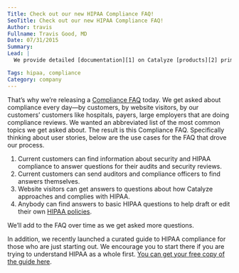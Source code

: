 ```yaml
---
Title: Check out our new HIPAA Compliance FAQ!
SeoTitle: Check out our new HIPAA Compliance FAQ!
Author: travis
Fullname: Travis Good, MD
Date: 07/31/2015
Summary: 
Lead: |
  We provide detailed [documentation][1] on Catalyze [products][2] primarily to help companies and individuals understand what we offer in order to better inform buying decision—how we’re different, what is the value, how to use Catalyze, and so on. It also helps them find answers to questions independently, removing us as a bottleneck. (We’re always happy to answer questions but we know how useful it is to be able to search and find the answer yourself.) While not a dedicated product itself, HIPAA [compliance][3] is a foundational aspect of all of our products and our organization; our [PaaS][4], [BaaS][5], and [DaaS][6] all run on top of HIPAA compliant and HITRUST CSF Certified infrastructure.

Tags: hipaa, compliance
Category: company
---
```


That’s why we’re releasing a [Compliance FAQ][7] today. We get asked about compliance every day—by customers, by website visitors, by our customers’ customers like hospitals, payers, large employers that are doing compliance reviews. We wanted an abbreviated list of the most common topics we get asked about. The result is this Compliance FAQ. Specifically thinking about user stories, below are the use cases for the FAQ that drove our process.

1. Current customers can find information about security and HIPAA compliance to answer questions for their audits and security reviews.
2. Current customers can send auditors and compliance officers to find answers themselves.
3. Website visitors can get answers to questions about how Catalyze approaches and complies with HIPAA.
4. Anybody can find answers to basic HIPAA questions to help draft or edit their own [HIPAA policies][8].

We’ll add to the FAQ over time as we get asked more questions.

In addition, we recently launched a curated guide to HIPAA compliance for those who are just starting out. We encourage you to start there if you are trying to understand HIPAA as a whole first. [You can get your free copy of the guide here][9].

[1]:	https://resources.catalyze.io/

[2]:	https://catalyze.io/products

[3]:	https://catalyze.io/compliance

[4]:	https://catalyze.io/paas

[5]:	https://catalyze.io/baas

[6]:	https://catalyze.io/hl7

[7]:	https://resources.catalyze.io/compliance/compliance-faq/

[8]:	https://catalyzeio.github.io/policies/

[9]:	https://catalyze.io/hipaa-compliance

